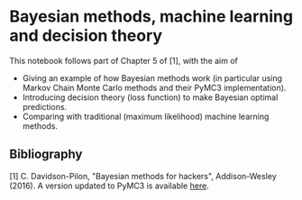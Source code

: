 # Bayesian methods, machine learning and decision theory

This notebook follows part of Chapter 5 of [1], with the aim of
* Giving an example of how Bayesian methods work (in particular using Markov Chain Monte Carlo methods and their PyMC3 implementation).
* Introducing decision theory (loss function) to make Bayesian optimal predictions.
* Comparing with traditional (maximum likelihood) machine learning methods.

## Bibliography
[1] C. Davidson-Pilon, "Bayesian methods for hackers", Addison-Wesley (2016). A version updated to PyMC3 is available [here](https://github.com/CamDavidsonPilon/Probabilistic-Programming-and-Bayesian-Methods-for-Hackers/).
